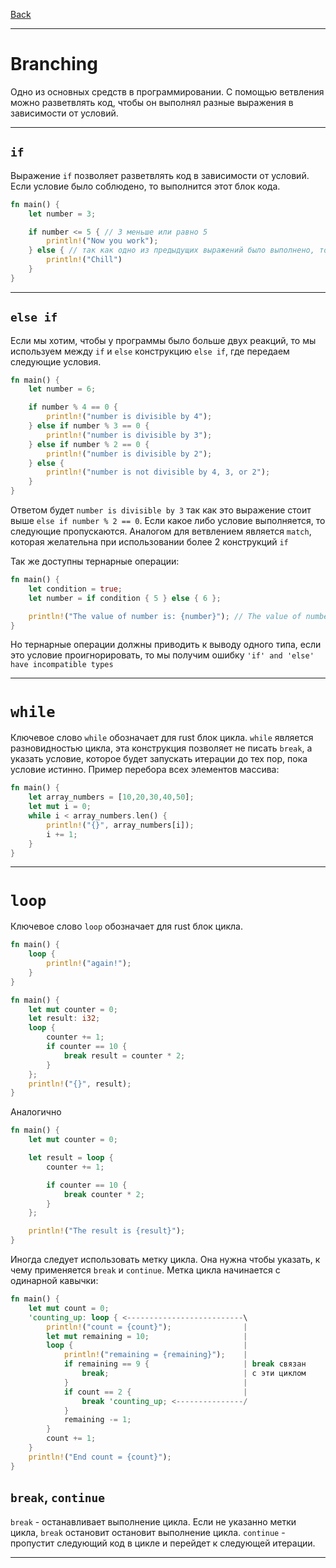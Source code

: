 [Back](../README.md)

---

# Branching

Одно из основных средств в программировании. С помощью ветвления можно разветвлять код, чтобы он выполнял разные выражения в зависимости от условий.

---

## `if`

Выражение `if` позволяет разветвлять код в зависимости от условий. Если условие было соблюдено, то выполнится этот блок кода.

```rust
fn main() {
    let number = 3;

    if number <= 5 { // 3 меньше или равно 5
        println!("Now you work");
    } else { // так как одно из предыдущих выражений было выполнено, то этот блок кода не выполняется.
        println!("Chill")
    }
}
```

---

## `else if`

Если мы хотим, чтобы у программы было больше двух реакций, то мы используем между `if` и `else` конструкцию `else if`, где передаем следующие условия.

```rust
fn main() {
    let number = 6;

    if number % 4 == 0 {
        println!("number is divisible by 4");
    } else if number % 3 == 0 {
        println!("number is divisible by 3");
    } else if number % 2 == 0 {
        println!("number is divisible by 2");
    } else {
        println!("number is not divisible by 4, 3, or 2");
    }
}
```

Ответом будет `number is divisible by 3` так как это выражение стоит выше `else if number % 2 == 0`. Если какое либо условие выполняется, то следующие пропускаются.
Аналогом для ветвлением является `match`, которая желательна при использовании более 2 конструкций `if`

Так же доступны тернарные операции:

```rust
fn main() {
    let condition = true;
    let number = if condition { 5 } else { 6 };

    println!("The value of number is: {number}"); // The value of number is: 5
}
```

Но тернарные операции должны приводить к выводу одного типа, если это условие проигнорировать, то мы получим ошибку `'if' and 'else' have incompatible types`

---

# `while`

Ключевое слово `while` обозначает для rust блок цикла. `while` является разновидностью цикла, эта конструкция позволяет не писать `break`, а указать условие, которое будет запускать итерации до тех пор, пока условие истинно.
Пример перебора всех элементов массива:

```rust
fn main() {
    let array_numbers = [10,20,30,40,50];
    let mut i = 0;
    while i < array_numbers.len() {
        println!("{}", array_numbers[i]);
        i += 1;
    }
}
```

---

# `loop`

Ключевое слово `loop` обозначает для rust блок цикла.

```Rust
fn main() {
    loop {
        println!("again!");
    }
}
```

```rust
fn main() {
    let mut counter = 0;
    let result: i32;
    loop {
        counter += 1;
        if counter == 10 {
            break result = counter * 2;
        }
    };
    println!("{}", result);
}
```

Аналогично

```rust
fn main() {
    let mut counter = 0;

    let result = loop {
        counter += 1;

        if counter == 10 {
            break counter * 2;
        }
    };

    println!("The result is {result}");
}
```

Иногда следует использовать метку цикла. Она нужна чтобы указать, к чему применяется `break` и `continue`. Метка цикла начинается с одинарной кавычки:

```rust
fn main() {
    let mut count = 0;
    'counting_up: loop { <--------------------------\
        println!("count = {count}");                |
        let mut remaining = 10;                     |
        loop {                                      |
            println!("remaining = {remaining}");    |
            if remaining == 9 {                     | break связан
                break;                              | с эти циклом
            }                                       |
            if count == 2 {                         |
                break 'counting_up; <---------------/
            }
            remaining -= 1;
        }
        count += 1;
    }
    println!("End count = {count}");
}
```

## `break`, `continue`

`break` - останавливает выполнение цикла. Если не указанно метки цикла, `break` остановит остановит выполнение цикла.
`continue` - пропустит следующий код в цикле и перейдет к следующей итерации.

---